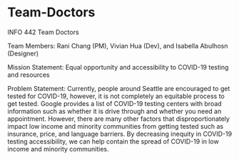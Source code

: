 # Team-Doctors
INFO 442 Team Doctors

Team Members: Rani Chang (PM), Vivian Hua (Dev), and Isabella Abulhosn (Designer)

Mission Statement: Equal opportunity and accessibility to COVID-19 testing and resources

Problem Statement: Currently, people around Seattle are encouraged to get tested for COVID-19, however, it is not completely an equitable process to get tested. Google provides a list of COVID-19 testing centers with broad information such as whether it is drive through and whether you need an appointment. However, there are many other factors that disproportionately impact low income and minority communities from getting tested such as insurance, price, and language barriers. By decreasing inequity in COVID-19 testing accessibility, we can help contain the spread of COVID-19 in low income and minority communities.

